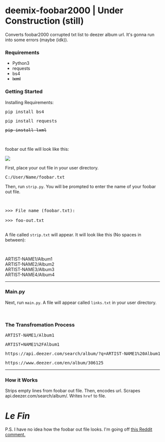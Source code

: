 # deemix-foobar2000 | Under Construction (still)
Converts foobar2000 corrupted txt list to deezer album url. It's gonna run into some errors (maybe (idk)).

<h3>Requirements</h3>
<ul>
  <li>Python3</li>
  <li>requests</li>
  <li>bs4</li>
  <strike><li>lxml</li></strike>
 </ul>
<h3>Getting Started</h3>
<p>Installing Requirements:</p>
<pre>pip install bs4</pre>
<pre>pip install requests</pre>
<strike><pre>pip install lxml</pre></strike><br>
<p>foobar out file will look like this:</p>
<img src="https://raw.githubusercontent.com/NEDb-tk/deemix-foobar2000/main/images/foobar.PNG">

<p>First, place your out file in your user directory.</p>
<pre>C:/User/Name/foobar.txt</pre>
<p>Then, run <code>strip.py</code>. You will be prompted to enter the name of your foobar out file.</p><br>
<pre>
>>> File name (foobar.txt):<br>
>>> foo-out.txt<br>
</pre>
<p>A file called <code>strip.txt</code> will appear. It will look like this (No spaces in between):</p><br>

ARTIST-NAME1/Album1<br>
ARTIST-NAME2/Album2<br>
ARTIST-NAME3/Album3<br>
ARTIST-NAME4/Album4

<hr>
<h3>Main.py</h3>
<p>Next, run <code>main.py</code>. A file will appear called <code>links.txt</code> in your user directory.</p><br>
<h3>The Transfromation Process</h3>
<pre>ARTIST-NAME1/Album1</pre>
<pre>ARTIST+NAME1%2FAlbum1</pre>
<pre>https://api.deezer.com/search/album/?q=ARTIST-NAME1%20Album1&index=0&limit=2&output=xml</pre>
<pre>https://www.deezer.com/en/album/306125</pre>
<hr>
<h3>How it Works</h3>
<p>Strips empty lines from foobar out file. Then, encodes url. Scrapes api.deezer.com/search/album/. Writes <code>href</code> to file.</p>
<h1><b><i>Le Fin</i></b></h1>
<p>P.S. I have no idea how the foobar out file looks. I'm going off <a href="https://www.reddit.com/r/deemix/comments/nsvghm/how_replace_this_text_artistnamealbum_by_the/">this Reddit comment.
